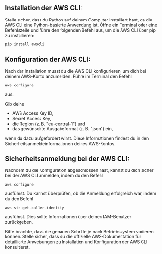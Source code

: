 ## Installation der AWS CLI:
Stelle sicher, dass du Python auf deinem Computer installiert hast, da die AWS CLI eine Python-basierte Anwendung ist.
Öffne ein Terminal oder eine Befehlszeile und führe den folgenden Befehl aus, um die AWS CLI über pip zu installieren:

`pip install awscli`

## Konfiguration der AWS CLI:
Nach der Installation musst du die AWS CLI konfigurieren, um dich bei deinem AWS-Konto anzumelden.
Führe im Terminal den Befehl

`aws configure` 

aus.

Gib deine 
* AWS Access Key ID,
* Secret Access Key,
* die Region (z. B. "eu-central-1") und
* das gewünschte Ausgabeformat (z. B. "json") ein,

wenn du dazu aufgefordert wirst. Diese Informationen findest du in den Sicherheitsanmeldeinformationen deines AWS-Kontos.

## Sicherheitsanmeldung bei der AWS CLI:
Nachdem du die Konfiguration abgeschlossen hast, kannst du dich sicher bei der AWS CLI anmelden, indem du den Befehl

`aws configure` 

ausführst.
Du kannst überprüfen, ob die Anmeldung erfolgreich war, indem du den Befehl

`aws sts get-caller-identity` 

ausführst. Dies sollte Informationen über deinen IAM-Benutzer zurückgeben.

Bitte beachte, dass die genauen Schritte je nach Betriebssystem variieren können. Stelle sicher, dass du die offizielle AWS-Dokumentation für detaillierte Anweisungen zu Installation und Konfiguration der AWS CLI konsultierst.
